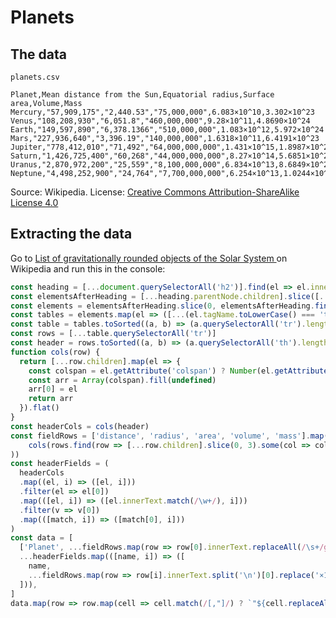 # Planets

## The data

`planets.csv`

```csv
Planet,Mean distance from the Sun,Equatorial radius,Surface area,Volume,Mass
Mercury,"57,909,175","2,440.53","75,000,000",6.083×10^10,3.302×10^23
Venus,"108,208,930","6,051.8","460,000,000",9.28×10^11,4.8690×10^24
Earth,"149,597,890","6,378.1366","510,000,000",1.083×10^12,5.972×10^24
Mars,"227,936,640","3,396.19","140,000,000",1.6318×10^11,6.4191×10^23
Jupiter,"778,412,010","71,492","64,000,000,000",1.431×10^15,1.8987×10^27
Saturn,"1,426,725,400","60,268","44,000,000,000",8.27×10^14,5.6851×10^26
Uranus,"2,870,972,200","25,559","8,100,000,000",6.834×10^13,8.6849×10^25
Neptune,"4,498,252,900","24,764","7,700,000,000",6.254×10^13,1.0244×10^26
```

Source: Wikipedia. License: [Creative Commons Attribution-ShareAlike License 4.0](https://en.wikipedia.org/wiki/Wikipedia:Text_of_the_Creative_Commons_Attribution-ShareAlike_4.0_International_License)

## Extracting the data

Go to [List of gravitationally rounded objects of the Solar System
](https://en.wikipedia.org/wiki/List_of_gravitationally_rounded_objects_of_the_Solar_System) on Wikipedia and run this in the console:

```js
const heading = [...document.querySelectorAll('h2')].find(el => el.innerText.match(/Planets\s*\[/))
const elementsAfterHeading = [...heading.parentNode.children].slice([...heading.parentNode.children].indexOf(heading) + 1)
const elements = elementsAfterHeading.slice(0, elementsAfterHeading.findIndex(e => e.tagName.toLowerCase() === 'h2'))
const tables = elements.map(el => ([...(el.tagName.toLowerCase() === 'table' ? [el]: []), ...el.querySelectorAll('table')])).flat()
const table = tables.toSorted((a, b) => (a.querySelectorAll('tr').length - b.querySelectorAll('tr').length)).at(-1)
const rows = [...table.querySelectorAll('tr')]
const header = rows.toSorted((a, b) => (a.querySelectorAll('th').length - b.querySelectorAll('th').length)).at(-1)
function cols(row) {
  return [...row.children].map(el => {
    const colspan = el.getAttribute('colspan') ? Number(el.getAttribute('colspan')) : 0
    const arr = Array(colspan).fill(undefined)
    arr[0] = el
    return arr
  }).flat()
}
const headerCols = cols(header)
const fieldRows = ['distance', 'radius', 'area', 'volume', 'mass'].map(name => (
    cols(rows.find(row => [...row.children].slice(0, 3).some(col => col.innerText.toLowerCase().includes(name))))
))
const headerFields = (
  headerCols
  .map((el, i) => ([el, i]))
  .filter(el => el[0])
  .map(([el, i]) => ([el.innerText.match(/\w+/), i]))
  .filter(v => v[0])
  .map(([match, i]) => ([match[0], i]))
)
const data = [
  ['Planet', ...fieldRows.map(row => row[0].innerText.replaceAll(/\s+/g, ' '))],
  ...headerFields.map(([name, i]) => ([
    name,
    ...fieldRows.map(row => row[i].innerText.split('\n')[0].replace('×10', '×10^'))
  ])),
]
data.map(row => row.map(cell => cell.match(/[,"]/) ? `"${cell.replaceAll('"', '""')}"` : cell).join(',')).join('\r\n')
```
